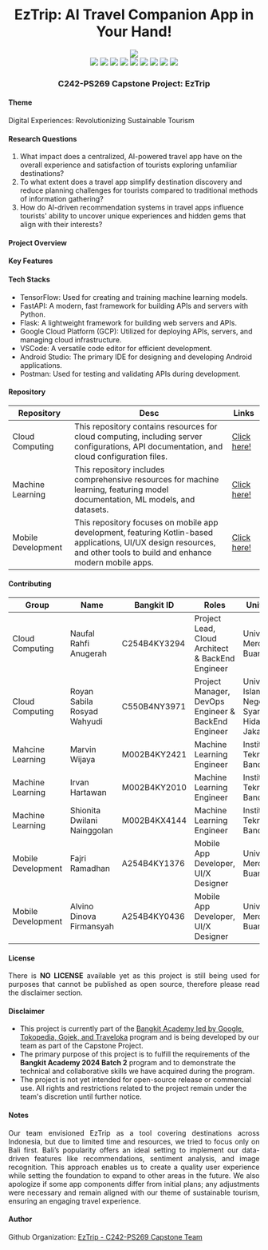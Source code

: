 <div align=center>
  <h1>EzTrip: AI Travel Companion App in Your Hand!</h1>
  <img src="https://github.com/user-attachments/assets/2f45acea-59d4-4d0c-a3c8-e73d17c3ed53"/>
</div>

<div align=center>
    <img src="https://img.shields.io/badge/Python-3670A0?&logo=python&logoColor=ffdd54"/>
    <img src="https://img.shields.io/badge/Flask-%23000.svg?&logo=flask&logoColor=white"/>
    <img src="https://img.shields.io/badge/Docker-%230db7ed.svg?&logo=docker&logoColor=white"/>
    <img src="https://img.shields.io/badge/Google_Cloud-%234285F4.svg?&logo=google-cloud&logoColor=white"/>
    <img src="https://img.shields.io/badge/FastAPI-005571?&logo=fastapi"/>
    <img src="https://img.shields.io/badge/MySQL-4479A1.svg?&logo=mysql&logoColor=white"/>
    <img src="https://img.shields.io/badge/TensorFlow-%23FF6F00.svg?&logo=TensorFlow&logoColor=white"/>
    <img src="https://img.shields.io/badge/Kotlin-%237F52FF.svg?&logo=kotlin&logoColor=white"/>
    <img src="https://img.shields.io/badge/Android-3DDC84?&logo=android&logoColor=white" />
    <h3 align=center>C242-PS269 Capstone Project: EzTrip</h3>
</div>

#### Theme
Digital Experiences: Revolutionizing Sustainable Tourism

#### Research Questions
1. What impact does a centralized, AI-powered travel app have on the overall experience and satisfaction of tourists exploring unfamiliar destinations?
2. To what extent does a travel app simplify destination discovery and reduce planning challenges for tourists compared to traditional methods of information gathering?
3. How do AI-driven recommendation systems in travel apps influence tourists' ability to uncover unique experiences and hidden gems that align with their interests?

#### Project Overview


#### Key Features

#### Tech Stacks

- TensorFlow: Used for creating and training machine learning models.
- FastAPI: A modern, fast framework for building APIs and servers with Python.
- Flask: A lightweight framework for building web servers and APIs.
- Google Cloud Platform (GCP): Utilized for deploying APIs, servers, and managing cloud infrastructure.
- VSCode: A versatile code editor for efficient development.
- Android Studio: The primary IDE for designing and developing Android applications.
- Postman: Used for testing and validating APIs during development.

#### Repository

<div align=center>
  
| Repository | Desc | Links |
|---|---|---|
| Cloud Computing | This repository contains resources for cloud computing, including server configurations, API documentation, and cloud configuration files. | [Click here!](https://github.com/C242-PS269/eztrip-cloud) |
| Machine Learning | This repository includes comprehensive resources for machine learning, featuring model documentation, ML models, and datasets. | [Click here!](https://github.com/C242-PS269/eztrip-machine-learning) |
| Mobile Development | This repository focuses on mobile app development, featuring Kotlin-based applications, UI/UX design resources, and other tools to build and enhance modern mobile apps. | [Click here!](https://github.com/C242-PS269/eztrip-mobile) |
  
</div>

#### Contributing

<div align=center>

| Group | Name  | Bangkit ID | Roles | University |
|---|---|---|---|---|
| Cloud Computing | Naufal Rahfi Anugerah | C254B4KY3294 | Project Lead, Cloud Architect & BackEnd Engineer | Universitas Mercu Buana |
| Cloud Computing | Royan Sabila Rosyad Wahyudi | C550B4NY3971 | Project Manager, DevOps Engineer & BackEnd Engineer | Universitas Islam Negeri Syarif Hidayatullah Jakarta |
| Mahcine Learning | Marvin Wijaya | M002B4KY2421 | Machine Learning Engineer | Institut Teknologi Bandung |
| Machine Learning | Irvan Hartawan | M002B4KY2010 | Machine Learning Engineer | Institut Teknologi Bandung |
| Machine Learning | Shionita Dwilani Nainggolan | M002B4KX4144 | Machine Learning Engineer | Institut Teknologi Bandung |
| Mobile Development | Fajri Ramadhan | A254B4KY1376	| Mobile App Developer, UI/X Designer | Universitas Mercu Buana |
| Mobile Development | Alvino Dinova Firmansyah | A254B4KY0436 | Mobile App Developer, UI/X Designer | Universitas Mercu Buana |

</div>

#### License

<p align=justify>
There is <b>NO LICENSE</b> available yet as this project is still being used for purposes that cannot be published as open source, therefore please read the disclaimer section.
</p>

#### Disclaimer

- This project is currently part of the <a href="https://www.dicoding.com/programs/bangkit">Bangkit Academy led by Google, Tokopedia, Gojek, and Traveloka</a> program and is being developed by our team as part of the Capstone Project.
- The primary purpose of this project is to fulfill the requirements of the <b>Bangkit Academy 2024 Batch 2</b> program and to demonstrate the technical and collaborative skills we have acquired during the program.
- The project is not yet intended for open-source release or commercial use. All rights and restrictions related to the project remain under the team's discretion until further notice.

#### Notes

<p align=justify>
Our team envisioned EzTrip as a tool covering destinations across Indonesia, but due to limited time and resources, we tried to focus only on Bali first. Bali’s popularity offers an ideal setting to implement our data-driven features like recommendations, sentiment analysis, and image recognition. This approach enables us to create a quality user experience while setting the foundation to expand to other areas in the future. We also apologize if some app components differ from initial plans; any adjustments were necessary and remain aligned with our theme of sustainable tourism, ensuring an engaging travel experience.
</p>

#### Author

Github Organization: [EzTrip - C242-PS269 Capstone Team](https://github.com/C242-PS269)
